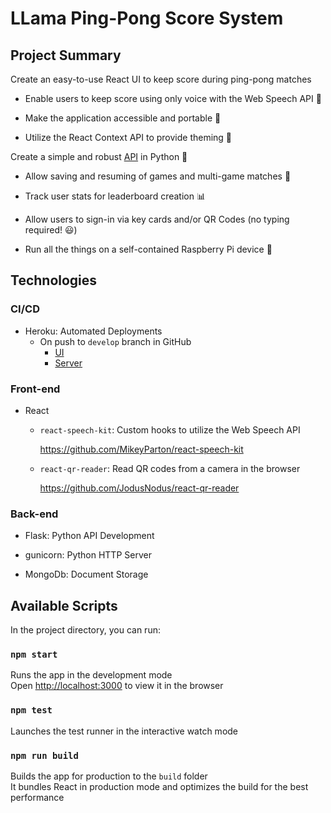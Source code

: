 # LLama Ping-Pong Score System

## Project Summary

Create an easy-to-use React UI to keep score during ping-pong matches

- Enable users to keep score using only voice with the Web Speech API :microphone:

- Make the application accessible and portable :iphone:

- Utilize the React Context API to provide theming :rainbow:

Create a simple and robust [API](https://github.com/andrew-brainerd/llama-pong-server) in Python :snake:

- Allow saving and resuming of games and multi-game matches :floppy_disk:

- Track user stats for leaderboard creation :bar_chart:

- Allow users to sign-in via key cards and/or QR Codes (no typing required! :smiley:)

- Run all the things on a self-contained Raspberry Pi device :briefcase:

## Technologies

### CI/CD

- Heroku: Automated Deployments
  - On push to `develop` branch in GitHub
    - [UI](https://dashboard.heroku.com/apps/llama-pong/activity)
    - [Server](https://dashboard.heroku.com/apps/llama-pong-server/activity)

### Front-end

- React
  - `react-speech-kit`: Custom hooks to utilize the Web Speech API

    https://github.com/MikeyParton/react-speech-kit

  - `react-qr-reader`: Read QR codes from a camera in the browser

    https://github.com/JodusNodus/react-qr-reader


### Back-end

- Flask: Python API Development

- gunicorn: Python HTTP Server

- MongoDb: Document Storage

## Available Scripts

In the project directory, you can run:

### `npm start`

Runs the app in the development mode\
Open [http://localhost:3000](http://localhost:3000) to view it in the browser

### `npm test`

Launches the test runner in the interactive watch mode

### `npm run build`

Builds the app for production to the `build` folder\
It bundles React in production mode and optimizes the build for the best performance


